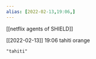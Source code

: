 ```yaml
---
alias: [2022-02-13,19:06,]
---
```

[[netflix agents of SHIELD]]

[[2022-02-13]] 19:06
tahiti orange
```query
"tahiti"
```